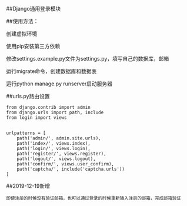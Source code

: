 ##Django通用登录模块

##使用方法：

创建虚拟环境

使用pip安装第三方依赖

修改settings.example.py文件为settings.py，填写自己的数据库，邮箱

运行migrate命令，创建数据库和数据表

运行python manage.py runserver启动服务器



##urls.py路由设置

    from django.contrib import admin
    from django.urls import path, include
    from login import views
    
    
    urlpatterns = [
        path('admin/', admin.site.urls),
        path('index/', views.index),
        path('login/', views.login),
        path('register/', views.register),
        path('logout/', views.logout),
        path('confirm/', views.user_confirm),
        path('captcha/', include('captcha.urls'))   
    ]
   
##2019-12-19新增


    即使注册的时候没有验证邮箱，也可以通过登录的时候重新输入注册的邮箱，完成邮箱验证
    
